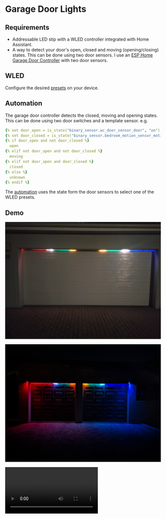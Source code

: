 # Garage Door Lights

## Requirements
- Addressable LED stip with a WLED controller integrated with Home Assistant.
- A way to detect your door's open, closed and moving (opening/closing) states.  This can be done using two door sensors.  I use an [ESP Home Garage Door Controller](https://github.com/wernerhp/esphome/tree/main/garage-door) with two door sensors. 

## WLED
Configure the desired [presets](wled-presets.json) on your device.

## Automation
The garage door controller detects the closed, moving and opening states.  This can be done using two door switches and a template sensor.  e.g.
```yaml
{% set door_open = is_state("binary_sensor.wc_door_sensor_door", "on") %}
{% set door_closed = is_state("binary_sensor.bedroom_motion_sensor_motion", "on") %}
{% if door_open and not door_closed %}
  open
{% elif not door_open and not door_closed %}
  moving
{% elif not door_open and door_closed %}
  closed
{% else %}
  unknown
{% endif %}
```

The [automation](automation.yaml) uses the state form the door sensors to select one of the WLED presets.

## Demo

![Alt text](IMG_20221128_211637.jpg)

![Alt text](PXL_20231220_193948350.jpg)

<video src="VID_20220324_191508.mp4" controls title="Garage Door Light Automation"></video>
